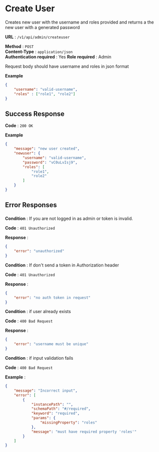 # Create User

Creates new user with the username and roles provided and returns a the new user with a generated password

**URL** : `/v1/api/admin/createuser`

**Method** : `POST`  
**Content-Type** : `application/json`  
**Authentication required** : Yes
**Role required** : Admin  

Request body should have username and roles in json format

**Example**
```json
{
    "username": "valid-username",
    "roles" : ["role1", "role2"]
}
```

## Success Response

**Code** : `200 OK`

**Example**

```json
{
    "message": "new user created",
    "newuser": {
        "username": "valid-username",
        "password": "vC0uLvIsj9",
        "roles": [
            "role1",
            "role2"
        ]
    }
}
```

## Error Responses

### 

**Condition** : If you are not logged in as admin or token is invalid.

**Code** : `401 Unauthorized`

**Response** :

```json
{
    "error": "unauthorized"
}
```



**Condition** : If don't send a token in Authorization header

**Code** : `401 Unauthorized`

**Response** :

```json
{
    "error": "no auth token in request"
}
```



**Condition** : if user already exists

**Code** : `400 Bad Request`

**Response** :

```json
{
    "error": "username must be unique"
}
```



**Condition** : if input validation fails

**Code** : `400 Bad Request`

**Example** :

```json
{
    "message": "Incorrect input",
    "error": [
        {
            "instancePath": "",
            "schemaPath": "#/required",
            "keyword": "required",
            "params": {
                "missingProperty": "roles"
            },
            "message": "must have required property 'roles'"
        }
    ]
}
```